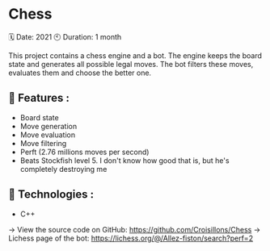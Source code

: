 # Chess

🗓 Date: 2021 🕙 Duration: 1 month

This project contains a chess engine and a bot. The engine keeps the board state and generates all possible legal moves. The bot filters these moves,
evaluates them and choose the better one.

## 🚀 Features :

- Board state
- Move generation
- Move evaluation
- Move filtering
- Perft (2.76 millions moves per second)
- Beats Stockfish level 5. I don't know how good that is, but he's completely destroying me

## 🧬 Technologies :

- C++

→ View the source code on GitHub: https://github.com/Croisillons/Chess
→ Lichess page of the bot: https://lichess.org/@/Allez-fiston/search?perf=2